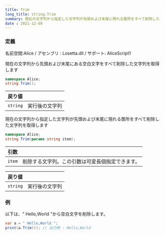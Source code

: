 ```yaml
---
title: Trim
long_title: string.Trim
summary: 現在の文字列から指定した文字列が先頭および末尾に現れる箇所をすべて削除した文字列を取得します
date : 2021-12-09
---
```

### 定義
名前空間:Alice / アセンブリ : Losetta.dll / サポート: AliceScript1

現在の文字列から先頭および末尾にある空白文字をすべて削除した文字列を取得します

```cs title="AliceScript"
namespace Alice;
string Trim();
```

|戻り値| |
|-|-|
|`string`|実行後の文字列|

現在の文字列から指定した文字列が先頭および末尾に現れる箇所をすべて削除した文字列を取得します

```cs title="AliceScript"
namespace Alice;
string Trim(params string item);
```

|引数| |
|-|-|
|`item`|削除する文字列。この引数は可変長個指定できます。|

|戻り値| |
|-|-|
|`string`|実行後の文字列|

### 例
以下は、" Hello,World "から空白文字を削除します。

```cs title="AliceScript"
var a = " Hello,World ";
print(a.Trim()); // 出力例 : Hello,World
```
